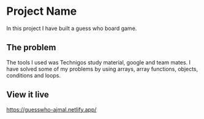 # Project Name

In this project I have built a guess who board game.

## The problem

The tools I used was Technigos study material, google and team mates. I have solved some of my problems by using arrays, array functions, objects, conditions and loops.

## View it live

https://guesswho-ajmal.netlify.app/
